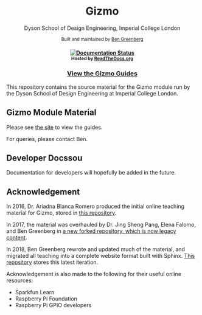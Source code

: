 <!-- <p  align="center"><img width="150" src=".github/Logo.png" alt="cover"></p> -->
<h1 align="center">
  Gizmo
</h1>

<p  align="center">Dyson School of Design Engineering, Imperial College London</p>

<p  align="center">
<sup>
    Built and maintained by
    <a href="https://github.com/nebbles">Ben Greenberg</a>
</sup>
</p>

<h4 align="center">
<a href='http://gizmo.designengineering.london/en/latest/?badge=latest'>
    <img src='https://readthedocs.org/projects/de-gizmo/badge/?version=latest' alt='Documentation Status' />
</a><br>
<sup>
    Hosted by <a href="https://readthedocs.org/projects/de-gizmo/">ReadTheDocs.org</a>
</sup>
</h4>

<h3 align="center">
  <strong><a href="">View the Gizmo Guides</a></strong>
</h3>

This repository contains the source material for the Gizmo module run by the Dyson School of Design Engineering at Imperial College London.

## Gizmo Module Material

Please see [the site](gizmo.designengineering.london) to view the guides.

For queries, please contact Ben.

## Developer Docssou

Documentation for developers will hopefully be added in the future.

## Acknowledgement

In 2016, Dr. Ariadna Blanca Romero produced the initial online teaching material for Gizmo, stored in [this repository](https://github.com/Starignus/PythonPractise).

In 2017, the material was overhauled by Dr. Jing Sheng Pang, Elena Falomo, and Ben Greenberg in [a new forked repository, which is now legacy content](https://github.com/ImperialDyson/Gizmo-Legacy). 

In 2018, Ben Greenberg rewrote and updated much of the material, and migrated all teaching into a complete website format built with Sphinx. [This repository](https://github.com/nebbles/Gizmo) stores this latest iteration.

Acknowledgement is also made to the following for their useful online resources:

* Sparkfun Learn
* Raspberry Pi Foundation
* Raspberry Pi GPIO developers
